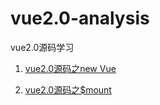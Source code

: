 # vue2.0-analysis
vue2.0源码学习

1. [vue2.0源码之new Vue](./1.数据驱动/1.newVue/1.newVue都做了什么？.md)

2. [vue2.0源码之$mount](./1.数据驱动/2.vue挂载/2.vue挂载(mount)过程.md)

